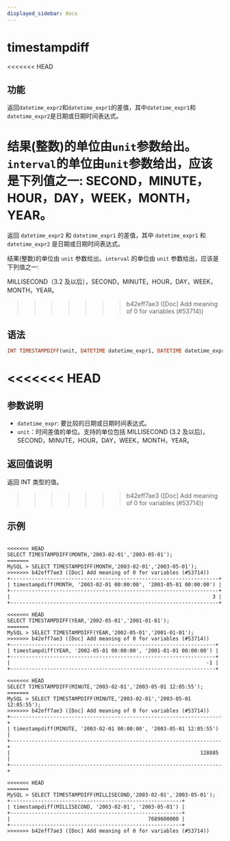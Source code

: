 ```yaml
---
displayed_sidebar: docs
---
```


# timestampdiff

<<<<<<< HEAD
## 功能

返回`datetime_expr2`和`datetime_expr1`的差值，其中`datetime_expr1`和`datetime_expr2`是日期或日期时间表达式。

结果(整数)的单位由`unit`参数给出。`interval`的单位由`unit`参数给出，应该是下列值之一:
SECOND，MINUTE，HOUR，DAY，WEEK，MONTH，YEAR。
=======


返回 `datetime_expr2` 和 `datetime_expr1` 的差值，其中 `datetime_expr1` 和`datetime_expr2` 是日期或日期时间表达式。

结果(整数)的单位由 `unit` 参数给出。`interval` 的单位由 `unit` 参数给出，应该是下列值之一:

MILLISECOND（3.2 及以后），SECOND，MINUTE，HOUR，DAY，WEEK，MONTH，YEAR。
>>>>>>> b42eff7ae3 ([Doc] Add meaning of 0 for variables (#53714))

## 语法

```Haskell
INT TIMESTAMPDIFF(unit, DATETIME datetime_expr1, DATETIME datetime_expr2)
```

<<<<<<< HEAD
=======
## 参数说明

- `datetime_expr`: 要比较的日期或日期时间表达式。
- `unit`：时间差值的单位。支持的单位包括 MILLISECOND (3.2 及以后)，SECOND，MINUTE，HOUR，DAY，WEEK，MONTH，YEAR。

## 返回值说明

返回 INT 类型的值。

>>>>>>> b42eff7ae3 ([Doc] Add meaning of 0 for variables (#53714))
## 示例

```plain text

<<<<<<< HEAD
SELECT TIMESTAMPDIFF(MONTH,'2003-02-01','2003-05-01');
=======
MySQL > SELECT TIMESTAMPDIFF(MONTH,'2003-02-01','2003-05-01');
>>>>>>> b42eff7ae3 ([Doc] Add meaning of 0 for variables (#53714))
+--------------------------------------------------------------------+
| timestampdiff(MONTH, '2003-02-01 00:00:00', '2003-05-01 00:00:00') |
+--------------------------------------------------------------------+
|                                                                  3 |
+--------------------------------------------------------------------+

<<<<<<< HEAD
SELECT TIMESTAMPDIFF(YEAR,'2002-05-01','2001-01-01');
=======
MySQL > SELECT TIMESTAMPDIFF(YEAR,'2002-05-01','2001-01-01');
>>>>>>> b42eff7ae3 ([Doc] Add meaning of 0 for variables (#53714))
+-------------------------------------------------------------------+
| timestampdiff(YEAR, '2002-05-01 00:00:00', '2001-01-01 00:00:00') |
+-------------------------------------------------------------------+
|                                                                -1 |
+-------------------------------------------------------------------+

<<<<<<< HEAD
SELECT TIMESTAMPDIFF(MINUTE,'2003-02-01','2003-05-01 12:05:55');
=======
MySQL > SELECT TIMESTAMPDIFF(MINUTE,'2003-02-01','2003-05-01 12:05:55');
>>>>>>> b42eff7ae3 ([Doc] Add meaning of 0 for variables (#53714))
+---------------------------------------------------------------------+
| timestampdiff(MINUTE, '2003-02-01 00:00:00', '2003-05-01 12:05:55') |
+---------------------------------------------------------------------+
|                                                              128885 |
+---------------------------------------------------------------------+

<<<<<<< HEAD
=======
MySQL > SELECT TIMESTAMPDIFF(MILLISECOND,'2003-02-01','2003-05-01');
+--------------------------------------------------------+
| timestampdiff(MILLISECOND, '2003-02-01', '2003-05-01') |
+--------------------------------------------------------+
|                                             7689600000 |
+--------------------------------------------------------+
>>>>>>> b42eff7ae3 ([Doc] Add meaning of 0 for variables (#53714))
```
